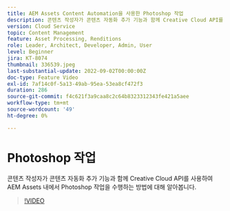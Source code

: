 ```yaml
---
title: AEM Assets Content Automation을 사용한 Photoshop 작업
description: 콘텐츠 작성자가 콘텐츠 자동화 추가 기능과 함께 Creative Cloud API를 사용하여 AEM Assets 내에서 Photoshop 작업을 수행하는 방법에 대해 알아봅니다.
version: Cloud Service
topic: Content Management
feature: Asset Processing, Renditions
role: Leader, Architect, Developer, Admin, User
level: Beginner
jira: KT-8074
thumbnail: 336539.jpeg
last-substantial-update: 2022-09-02T00:00:00Z
doc-type: Feature Video
exl-id: 7af14c0f-5a13-49ab-95ea-53ea8cf472f3
duration: 286
source-git-commit: f4c621f3a9caa8c2c64b8323312343fe421a5aee
workflow-type: tm+mt
source-wordcount: '49'
ht-degree: 0%

---
```


# Photoshop 작업

콘텐츠 작성자가 콘텐츠 자동화 추가 기능과 함께 Creative Cloud API를 사용하여 AEM Assets 내에서 Photoshop 작업을 수행하는 방법에 대해 알아봅니다.

>[!VIDEO](https://video.tv.adobe.com/v/336539?quality=12&learn=on)
